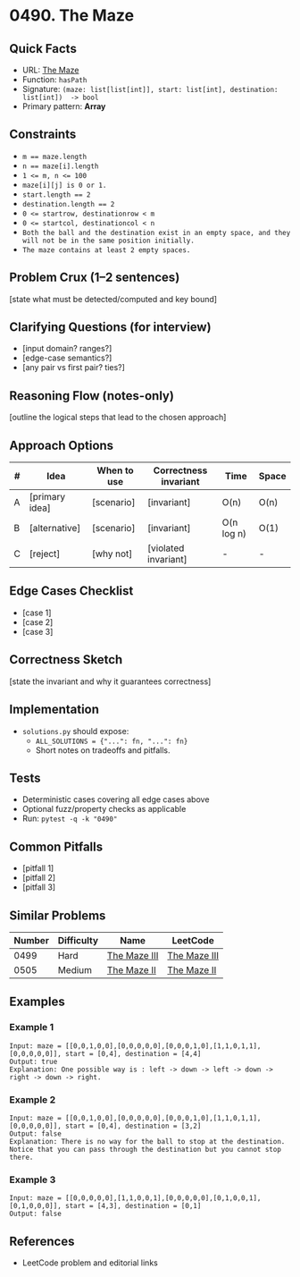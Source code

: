 # 0490. The Maze

## Quick Facts

- URL: [The Maze](https://leetcode.com/problems/the-maze/)
- Function: `hasPath`
- Signature: `(maze: list[list[int]], start: list[int], destination: list[int])  -> bool`
- Primary pattern: **Array**

## Constraints

- `m == maze.length`
- `n == maze[i].length`
- `1 <= m, n <= 100`
- `maze[i][j] is 0 or 1.`
- `start.length == 2`
- `destination.length == 2`
- `0 <= startrow, destinationrow < m`
- `0 <= startcol, destinationcol < n`
- `Both the ball and the destination exist in an empty space, and they will not be in the same position initially.`
- `The maze contains at least 2 empty spaces.`

## Problem Crux (1–2 sentences)

[state what must be detected/computed and key bound]

## Clarifying Questions (for interview)

- [input domain? ranges?]
- [edge-case semantics?]
- [any pair vs first pair? ties?]

## Reasoning Flow (notes-only)

[outline the logical steps that lead to the chosen approach]

## Approach Options

| # | Idea | When to use | Correctness invariant | Time | Space |
|---|------|-------------|-----------------------|------|-------|
| A | [primary idea] | [scenario] | [invariant] | O(n) | O(n) |
| B | [alternative] | [scenario] | [invariant] | O(n log n) | O(1) |
| C | [reject] | [why not] | [violated invariant] | - | - |

## Edge Cases Checklist

- [case 1]
- [case 2]
- [case 3]

## Correctness Sketch

[state the invariant and why it guarantees correctness]

## Implementation

- `solutions.py` should expose:
  - `ALL_SOLUTIONS = {"...": fn, "...": fn}`
  - Short notes on tradeoffs and pitfalls.

## Tests

- Deterministic cases covering all edge cases above
- Optional fuzz/property checks as applicable
- Run: `pytest -q -k "0490"`

## Common Pitfalls

- [pitfall 1]
- [pitfall 2]
- [pitfall 3]

## Similar Problems

| Number | Difficulty | Name | LeetCode |
|---|---|---|---|
| 0499 | Hard | [The Maze III](../0499-the-maze-iii/readme.md) | [The Maze III](https://leetcode.com/problems/the-maze-iii/) |
| 0505 | Medium | [The Maze II](../0505-the-maze-ii/readme.md) | [The Maze II](https://leetcode.com/problems/the-maze-ii/) |

## Examples

### Example 1

```text
Input: maze = [[0,0,1,0,0],[0,0,0,0,0],[0,0,0,1,0],[1,1,0,1,1],[0,0,0,0,0]], start = [0,4], destination = [4,4]
Output: true
Explanation: One possible way is : left -> down -> left -> down -> right -> down -> right.
```

### Example 2

```text
Input: maze = [[0,0,1,0,0],[0,0,0,0,0],[0,0,0,1,0],[1,1,0,1,1],[0,0,0,0,0]], start = [0,4], destination = [3,2]
Output: false
Explanation: There is no way for the ball to stop at the destination. Notice that you can pass through the destination but you cannot stop there.
```

### Example 3

```text
Input: maze = [[0,0,0,0,0],[1,1,0,0,1],[0,0,0,0,0],[0,1,0,0,1],[0,1,0,0,0]], start = [4,3], destination = [0,1]
Output: false
```

## References

- LeetCode problem and editorial links
